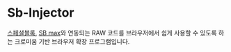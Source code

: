 # Sb-Injector
[스페셜블록](https://github.com/entry0917/specialblock), [SB max](https://github.com/entry0917/max)와 연동되는 RAW 코드를 브라우저에서 쉽게 사용할 수 있도록 하는 크로미움 기반 브라우저 확장 프로그램입니다.
